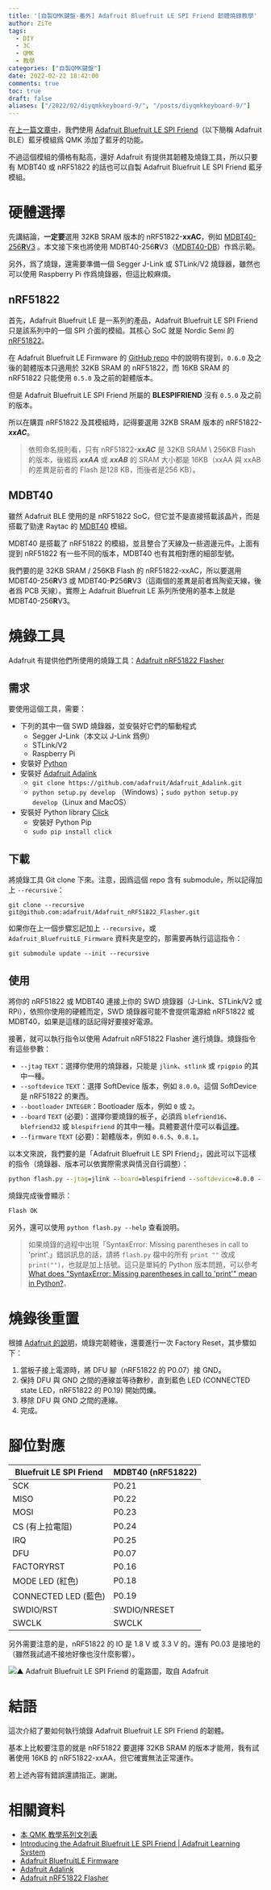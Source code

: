 ```yaml
---
title: '[自製QMK鍵盤-番外] Adafruit Bluefruit LE SPI Friend 韌體燒錄教學'
author: ZiTe
tags:
  - DIY
  - 3C
  - QMK
  - 教學
categories: ["自製QMK鍵盤"]
date: 2022-02-22 18:42:00
comments: true
toc: true
draft: false
aliases: ["/2022/02/diyqmkkeyboard-9/", "/posts/diyqmkkeyboard-9/"]
---
```


在[上一篇文章中](/posts/diyqmkkeyboard-ble/)，我們使用 [Adafruit Bluefruit LE SPI Friend](https://www.adafruit.com/product/2633)（以下簡稱 Adafruit BLE）藍牙模組爲 QMK 添加了藍牙的功能。

不過這個模組的價格有點高，還好 Adafruit 有提供其韌體及燒錄工具，所以只要有 MDBT40 或 nRF51822 的話也可以自製 Adafruit Bluefruit LE SPI Friend 藍牙模組。

<!--more-->

# 硬體選擇

先講結論，**一定要**選用 32KB SRAM 版本的 nRF51822-**xxAC**，例如 [MDBT40-256**R**V3](https://www.raytac.com/product/ins.php?index_id=74) 。本文接下來也將使用 MDBT40-256**R**V3（[MDBT40-DB](https://www.raytac.com/product/ins.php?index_id=84)）作爲示範。

另外，爲了燒錄，還需要準備一個 Segger J-Link 或 STLink/V2 燒錄器，雖然也可以使用 Raspberry Pi 作爲燒錄器，但這比較麻煩。

## nRF51822
首先，Adafruit Bluefruit LE 是一系列的產品，Adafruit Bluefruit LE SPI Friend 只是該系列中的一個 SPI 介面的模組。其核心 SoC 就是 Nordic Semi 的 [nRF51822](https://www.nordicsemi.com/products/nrf51822)。

在 Adafruit Bluefruit LE Firmware 的 [GitHub repo](https://github.com/adafruit/Adafruit_BluefruitLE_Firmware#firmwareboard-compatibility-chart) 中的說明有提到，`0.6.0` 及之後的韌體版本只適用於 32KB SRAM 的 nRF51822，而 16KB SRAM 的 nRF51822 只能使用 `0.5.0` 及之前的韌體版本。

但是 Adafruit Bluefruit LE SPI Friend 所屬的 **BLESPIFRIEND** 沒有 `0.5.0` 及之前的版本。

所以在購買 nRF51822 及其模組時，記得要選用 32KB SRAM 版本的 nRF51822-***xxAC***。

> 依照命名規則看，只有 nRF51822-***xxAC*** 是 32KB SRAM \ 256KB Flash 的版本，後綴爲 ***xxAA*** 或 ***xxAB*** 的 SRAM 大小都是 16KB（xxAA 與 xxAB 的差異是前者的 Flash 是128 KB，而後者是256 KB）。

## MDBT40
雖然 Adafruit BLE 使用的是 nRF51822 SoC，但它並不是直接搭載該晶片，而是搭載了勁達 Raytac 的 [MDBT40](https://www.raytac.com/product/index.php?index_m1_id=74) 模組。

MDBT40 是搭載了 nRF51822 的模組，並且整合了天線及一些週邊元件。上面有提到 nRF51822 有一些不同的版本，MDBT40 也有其相對應的細部型號。

我們要的是 32KB SRAM / 256KB Flash 的 nRF51822-xxAC，所以要選用 MDBT40-256**R**V3 或 MDBT40-**P**256**R**V3（這兩個的差異是前者爲陶瓷天線，後者爲 PCB 天線）。實際上 Adafruit Bluefruit LE 系列所使用的基本上就是 MDBT40-256**R**V3。

# 燒錄工具

Adafruit 有提供他們所使用的燒錄工具：[Adafruit nRF51822 Flasher](https://github.com/adafruit/Adafruit_nRF51822_Flasher)

## 需求

要使用這個工具，需要：
- 下列的其中一個 SWD 燒錄器，並安裝好它們的驅動程式
	- Segger J-Link（本文以 J-Link 爲例）
	- STLink/V2
	- Raspberry Pi
- 安裝好 [Python](https://www.python.org/)
- 安裝好 [Adafruit Adalink](https://github.com/adafruit/Adafruit_Adalink)
	- `git clone https://github.com/adafruit/Adafruit_Adalink.git`
	- `python setup.py develop` （Windows）；`sudo python setup.py develop`（Linux and MacOS）
- 安裝好 Python library [Click](https://click.palletsprojects.com/en/4.x/)
	- 安裝好 Python Pip
	- `sudo pip install click`

## 下載

將燒錄工具 Git clone 下來。注意，因爲這個 repo 含有 submodule，所以記得加上 `--recursive`：
```git
git clone --recursive git@github.com:adafruit/Adafruit_nRF51822_Flasher.git
```

如果你在上一個步驟忘記加上 `--recursive`，或 `Adafruit_BluefruitLE_Firmware` 資料夾是空的，那需要再執行這這指令：
```git
git submodule update --init --recursive
```

## 使用

將你的 nRF51822 或 MDBT40 連接上你的 SWD 燒錄器（J-Link、STLink/V2 或 RPi），依照你使用的硬體而定，SWD 燒錄器可能不會提供電源給 nRF51822 或 MDBT40，如果是這樣的話記得好要接好電源。

接著，就可以執行指令以使用  Adafruit nRF51822 Flasher 進行燒錄。燒錄指令有這些參數：
- `--jtag` `TEXT`：選擇你使用的燒錄器，只能是 `jlink`、`stlink` 或 `rpigpio` 的其中一種。
- `--softdevice` `TEXT`：選擇 SoftDevice 版本，例如 `8.0.0`。這個 SoftDevice 是 nRF51822 的東西。
- `--bootloader` `INTEGER`：Bootloader 版本，例如 `0` 或 `2`。
- `--board` `TEXT` (必要)：選擇你要燒錄的板子，必須爲 `blefriend16`、`blefriend32` 或 `blespifriend` 的其中一種。具體要選什麼可以看[這裡](https://github.com/adafruit/Adafruit_BluefruitLE_Firmware/tree/03110f6819d2e8c0928ce1f3879df22dab562447#adafruit-bluefruit-le-firmware)。
- `--firmware` `TEXT` (必要)：韌體版本，例如 `0.6.5`、`0.8.1`。

以本文來說，我們要的是「Adafruit Bluefruit LE SPI Friend」，因此可以下這樣的指令（燒錄器、版本可以依實際需求與情況自行調整）：

```cmd
python flash.py --jtag=jlink --board=blespifriend --softdevice=8.0.0 --bootloader=2 --firmware=0.8.1
```

燒錄完成後會顯示：
```cmd
Flash OK
```

另外，還可以使用 `python flash.py --help` 查看說明。

> 如果燒錄的過程中出現「SyntaxError: Missing parentheses in call to 'print'.」錯誤訊息的話，請將 `flash.py` 檔中的所有 `print ""` 改成 `print("")`，也就是加上括號。這只是單純的 Python 版本問題，可以參考 [What does "SyntaxError: Missing parentheses in call to 'print'" mean in Python?](https://stackoverflow.com/questions/25445439/what-does-syntaxerror-missing-parentheses-in-call-to-print-mean-in-python)。

# 燒錄後重置

根據 [Adafruit 的說明](https://learn.adafruit.com/introducing-the-adafruit-bluefruit-spi-breakout/device-recovery)，燒錄完韌體後，還要進行一次 Factory Reset，其步驟如下：
1. 當板子接上電源時，將 DFU 腳（nRF51822 的 P0.07）接 GND。
2. 保持 DFU 與 GND 之間的連線並等待數秒，直到藍色 LED (CONNECTED state LED，nRF51822 的 P0.19) 開始閃爍。
3. 移除 DFU 與 GND 之間的連線。
4. 完成。

# 腳位對應

Bluefruit LE SPI Friend | MDBT40 (nRF51822)
-|-
SCK|P0.21
MISO|P0.22
MOSI|P0.23
CS (有上拉電阻)|P0.24
IRQ|P0.25
DFU|P0.07
FACTORYRST|P0.16
MODE LED (紅色)|P0.18
CONNECTED LED (藍色)|P0.19
SWDIO/RST|SWDIO/NRESET
SWCLK|SWCLK

另外需要注意的是，nRF51822 的 IO 是 1.8 V 或 3.3 V 的。還有 P0.03 是接地的（雖然我試過不接地好像也沒什麼影響）。

![▲ Adafruit Bluefruit LE SPI Friend 的電路圖，取自 Adafruit](https://cdn-learn.adafruit.com/assets/assets/000/026/205/original/adafruit_products_BluefruitLESPIFriend_sch.png?1436186237)

# 結語

這次介紹了要如何執行燒錄 Adafruit Bluefruit LE SPI Friend 的韌體。

基本上比較要注意的就是 nRF51822 要選擇 32KB SRAM 的版本才能用，我有試著使用 16KB 的 nRF51822-xxAA，但它確實無法正常運作。

若上述內容有錯誤還請指正。謝謝。

# 相關資料

- [本 QMK 教學系列文列表](/posts/diyqmkkeyboard-0/#教學文列表)
- [Introducing the Adafruit Bluefruit LE SPI Friend | Adafruit Learning System](https://learn.adafruit.com/introducing-the-adafruit-bluefruit-spi-breakout/downloads)
- [Adafruit BluefruitLE Firmware](https://github.com/adafruit/Adafruit_BluefruitLE_Firmware)
- [Adafruit Adalink](https://github.com/adafruit/Adafruit_Adalink)
- [Adafruit nRF51822 Flasher](https://github.com/adafruit/Adafruit_nRF51822_Flasher)
